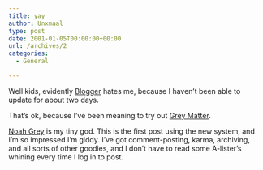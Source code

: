 ```yaml
---
title: yay
author: Unxmaal
type: post
date: 2001-01-05T00:00:00+00:00
url: /archives/2
categories:
  - General

---
```

Well kids, evidently [Blogger][1] hates me, because I haven&#8217;t been able to update for about two days. 

That&#8217;s ok, because I&#8217;ve been meaning to try out [Grey Matter][2]. 

[Noah Grey][3] is my tiny god. This is the first post using the new system, and I&#8217;m so impressed I&#8217;m giddy. I&#8217;ve got comment-posting, karma, archiving, and all sorts of other goodies, and I don&#8217;t have to read some A-lister&#8217;s whining every time I log in to post.

 [1]: http://www.blogger.com
 [2]: http://noahgrey.com/greysoft/
 [3]: http://noahgrey.com/